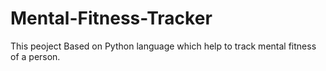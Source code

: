 # Mental-Fitness-Tracker
This peoject Based on Python language which help to track mental fitness of a person.
